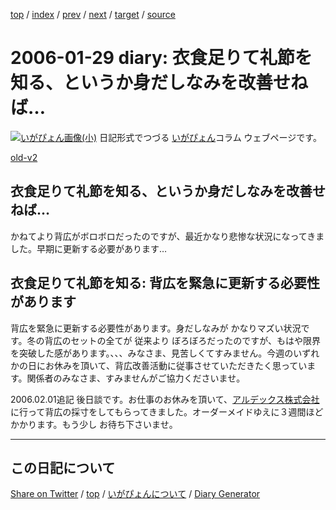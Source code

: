 [top](../index.html) 
 / [index](index.html) 
 / [prev](ig060128.html) 
 / [next](ig060130.html) 
 / [target](https://igapyon.github.io/diary/2006/ig060129.html) 
 / [source](https://github.com/igapyon/diary/blob/gh-pages/2006/ig060129.src.md) 

2006-01-29 diary: 衣食足りて礼節を知る、というか身だしなみを改善せねば…
=====================================================================================================
[![いがぴょん画像(小)](https://igapyon.github.io/diary/images/iga200306s.jpg "いがぴょん")](https://igapyon.github.io/diary/memo/memoigapyon.html) 日記形式でつづる [いがぴょん](https://igapyon.github.io/diary/memo/memoigapyon.html)コラム ウェブページです。

[old-v2](ig060129-orig.html)

## 衣食足りて礼節を知る、というか身だしなみを改善せねば…

かねてより背広がボロボロだったのですが、最近かなり悲惨な状況になってきました。早期に更新する必要があります…


## 衣食足りて礼節を知る: 背広を緊急に更新する必要性があります

背広を緊急に更新する必要性があります。身だしなみが かなりマズい状況です。冬の背広のセットの全てが 従来より ぼろぼろだったのですが、もはや限界を突破した感があります。、、、みなさま、見苦しくてすみません。今週のいずれかの日にお休みを頂いて、背広改善活動に従事させていただきたく思っています。関係者のみなさま、すみませんがご協力くださいませ。

2006.02.01追記 後日談です。お仕事のお休みを頂いて、[アルデックス株式会社](http://www.aldex.co.jp/profile.html)に行って背広の採寸をしてもらってきました。オーダーメイドゆえに３週間ほどかかります。もう少し お待ち下さいませ。


----------------------------------------------------------------------------------------------------

## この日記について

[Share on Twitter](https://twitter.com/intent/tweet?hashtags=igapyon%2Cdiary%2C%E3%81%84%E3%81%8C%E3%81%B4%E3%82%87%E3%82%93&text=%E8%A1%A3%E9%A3%9F%E8%B6%B3%E3%82%8A%E3%81%A6%E7%A4%BC%E7%AF%80%E3%82%92%E7%9F%A5%E3%82%8B%E3%80%81%E3%81%A8%E3%81%84%E3%81%86%E3%81%8B%E8%BA%AB%E3%81%A0%E3%81%97%E3%81%AA%E3%81%BF%E3%82%92%E6%94%B9%E5%96%84%E3%81%9B%E3%81%AD%E3%81%B0%E2%80%A6&url=https%3A%2F%2Figapyon.github.io%2Fdiary%2F2006%2Fig060129.html) / [top](../index.html) / [いがぴょんについて](https://igapyon.github.io/diary/memo/memoigapyon.html) / [Diary Generator](https://github.com/igapyon/igapyonv3)
